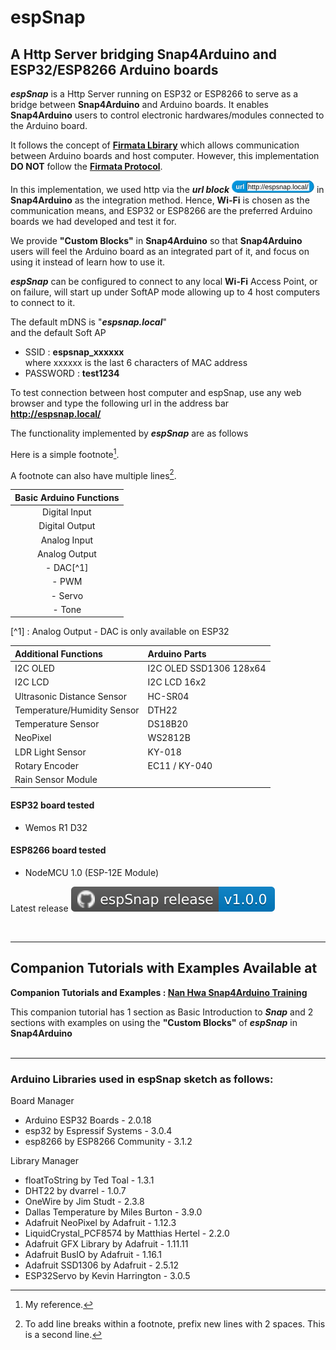 # espSnap

## A Http Server bridging Snap4Arduino and ESP32/ESP8266 Arduino boards

**_espSnap_** is a Http Server running on ESP32 or ESP8266 to serve as a bridge between **Snap4Arduino** and Arduino boards. It enables **Snap4Arduino** users to control electronic hardwares/modules connected to the Arduino board.

It follows the concept of [**Firmata Lbirary**](https://docs.arduino.cc/retired/hacking/software/FirmataLibrary/) which allows communication between Arduino boards and host computer. However, this implementation **DO NOT** follow the [**Firmata Protocol**](https://github.com/firmata/protocol).

In this implementation, we used http via the **_url block_** ![**url**](assets/images/url_block_espsnap_local_h20.png) in **Snap4Arduino** as the integration method. Hence, **Wi-Fi** is chosen as the communication means, and ESP32 or ESP8266 are the preferred Arduino boards we had developed and test it for.

We provide **"Custom Blocks"** in **Snap4Arduino** so that **Snap4Arduino** users will feel the Arduino board as an integrated part of it, and focus on using it instead of learn how to use it.

**_espSnap_** can be configured to connect to any local **Wi-Fi** Access Point, or on failure, will start up under SoftAP mode allowing up to 4 host computers to connect to it.

The default mDNS is "**_espsnap.local_**"<BR>
and the default Soft AP<BR>
- SSID : **espsnap_xxxxxx** <BR>
    where xxxxxx is the last 6 characters of MAC address<BR>
- PASSWORD : **test1234**<BR>

To test connection between host computer and espSnap, use any web browser and type the following url in the address bar<BR>
**http://espsnap.local/**

The functionality implemented by **_espSnap_** are as follows

Here is a simple footnote[^3].

A footnote can also have multiple lines[^2].

[^3]: My reference.
[^2]: To add line breaks within a footnote, prefix new lines with 2 spaces.
  This is a second line.

| Basic Arduino Functions  |
|:------------------------:|
| Digital Input            |
| Digital Output           |
| Analog Input             |
| Analog Output            |
|   - DAC[^1]             |
|   - PWM                  |
|   - Servo                |
|   - Tone                 |

[^1] : Analog Output - DAC is only available on ESP32


| Additional Functions        | Arduino Parts            |
|:----------------------------|:------------------------|
| I2C OLED                    | I2C OLED SSD1306 128x64 |
| I2C LCD                     | I2C LCD 16x2            |
| Ultrasonic Distance Sensor  | HC-SR04                 |
| Temperature/Humidity Sensor | DTH22                   |
| Temperature Sensor          | DS18B20                 |
| NeoPixel                    | WS2812B                 |
| LDR Light Sensor            | KY-018                  |
| Rotary Encoder              | EC11 / KY-040           |
| Rain Sensor Module          |                         |



#### ESP32 board tested
 - Wemos R1 D32


#### ESP8266 board tested
 - NodeMCU 1.0 (ESP-12E Module)


Latest release [![espSnap release-v1.0.0](/assets/images/github_espSnap_release-1.0.0.svg)](https://github.com/tomoto-my/espsnap/releases/latest/)


<BR>

---
## Companion Tutorials with Examples Available at

**Companion Tutorials and Examples : [Nan Hwa Snap4Arduino Training](https://github.com/tomoto-my/nanhwasnap4arduinotraining/)**

This companion tutorial has 1 section as Basic Introduction to **_Snap_** and 2 sections with examples on using the **"Custom Blocks"** of **_espSnap_** in **Snap4Arduino**
<BR>
<BR>

---

### Arduino Libraries used in espSnap sketch as follows:
Board Manager
- Arduino ESP32 Boards - 2.0.18
- esp32 by Espressif Systems - 3.0.4
- esp8266 by ESP8266 Community - 3.1.2

Library Manager
- floatToString by Ted Toal - 1.3.1
- DHT22 by dvarrel - 1.0.7
- OneWire by Jim Studt - 2.3.8
- Dallas Temperature by Miles Burton - 3.9.0
- Adafruit NeoPixel by Adafruit - 1.12.3
- LiquidCrystal_PCF8574 by Matthias Hertel - 2.2.0
- Adafruit GFX Library by Adafruit - 1.11.11
- Adafruit BusIO by Adafruit - 1.16.1
- Adafruit SSD1306 by Adafruit - 2.5.12
- ESP32Servo by Kevin Harrington - 3.0.5



